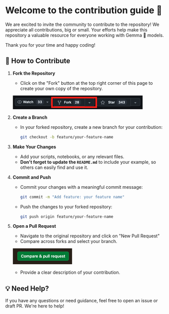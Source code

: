 # Welcome to the contribution guide 🤗

We are excited to invite the community to contribute to the repository! We appreciate all contributions, big or small. Your efforts help make this repository a valuable resource for everyone working with Gemma 💎 models.

Thank you for your time and happy coding!

## 🚀 How to Contribute

1. **Fork the Repository**
    - Click on the "Fork" button at the top right corner of this page to create your own copy of the repository.
    
    ![fork button](../assets/Fork.png)

2. **Create a Branch**
    - In your forked repository, create a new branch for your contribution:

        ```bash
        git checkout -b feature/your-feature-name
        ```

3. **Make Your Changes**
    - Add your scripts, notebooks, or any relevant files.
    - **Don't forget to update the `README.md`** to include your example, 
        so others can easily find and use it.

4. **Commit and Push**
    - Commit your changes with a meaningful commit message:
        ```bash
        git commit -m "Add feature: your feature name"
        ```
    - Push the changes to your forked repository:
        ```bash
        git push origin feature/your-feature-name
        ```

5. **Open a Pull Request**
    - Navigate to the original repository and click on "New Pull Request"
    - Compare across forks and select your branch.
    
    ![pull request](../assets/PR.png)
    - Provide a clear description of your contribution.
   

## 💡 Need Help?

If you have any questions or need guidance, feel free to open an issue or draft PR. We're here to help!